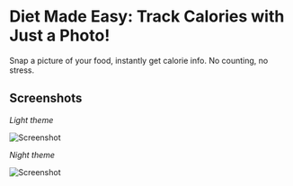 # Diet Made Easy: Track Calories with Just a Photo!

Snap a picture of your food, instantly get calorie info. No counting, no stress.

## Screenshots

_Light theme_

![Screenshot](https://github.com/uigywnkiub/diet-me/assets/29861553/beed27b5-81ec-4153-9b6e-144fda9b8ea9)

_Night theme_

![Screenshot](https://github.com/uigywnkiub/diet-me/assets/29861553/82e43c15-5a8d-4bb2-bce8-ea490892141d)
